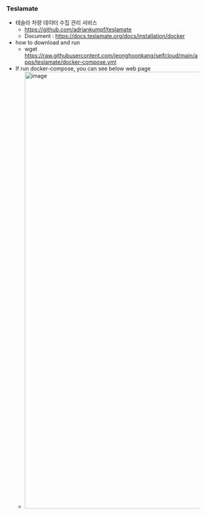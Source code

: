 ### Teslamate 
- 테슬라 차량 데이터 수집 관리 서비스
  - https://github.com/adriankumpf/teslamate
  - Document : https://docs.teslamate.org/docs/installation/docker
- how to download and run
  - wget https://raw.githubusercontent.com/jeonghoonkang/selfcloud/main/apps/teslamate/docker-compose.yml
- If run docker-compose, you can see below web page
  - <img width="1140" alt="image" src="https://github.com/jeonghoonkang/selfcloud/assets/4180063/d9c16506-ad7c-461e-9835-1a3bc32e9af2">
 
